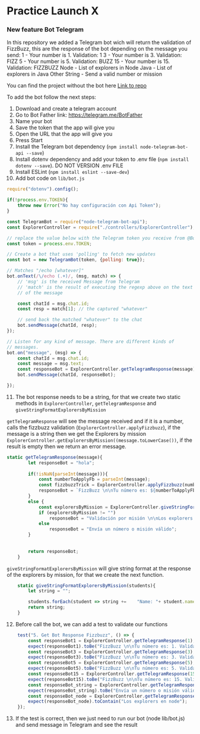 # Practice Launch X

### New feature Bot Telegram

In this repository we added a Telegram bot wich will return the validation of FizzBuzz, this are the response of the bot depending on the message you send:
1 - Your number is 1. Validation: 1
3 - Your number is 3. Validation: FIZZ
5 - Your number is 5. Validation: BUZZ
15 - Your number is 15. Validation: FIZZBUZZ
Node - List of explorers in Node
Java - List of explorers in Java
Other String - Send a valid number or mission

You can find the project without the bot here [Link to repo](https://github.com/julietadelgado/fizzbuzz_new_feature)

To add the bot follow the next steps:

1. Download and create a telegram account
2. Go to Bot Father link: https://telegram.me/BotFather
3. Name your bot
4. Save the token that the app will give you
5. Open the URL that the app will give you
6. Press Start
7. Install the Telegram bot dependency (`npm install node-telegram-bot-api --save`)
8. Install dotenv dependency and add your token to .env file (`npm install dotenv --save`). DO NOT VERSION .env FILE
9. Install ESLint (`npm install eslint --save-dev`)
10. Add bot code on `lib/bot.js`

```javascript
require("dotenv").config();

if(!process.env.TOKEN){
    throw new Error("No hay configuración con Api Token");
}

const TelegramBot = require("node-telegram-bot-api");
const ExplorerController = require("./controllers/ExplorerController");

// replace the value below with the Telegram token you receive from @BotFather
const token = process.env.TOKEN;

// Create a bot that uses 'polling' to fetch new updates
const bot = new TelegramBot(token, {polling: true});

// Matches "/echo [whatever]"
bot.onText(/\/echo (.+)/, (msg, match) => {
    // 'msg' is the received Message from Telegram
    // 'match' is the result of executing the regexp above on the text content
    // of the message

    const chatId = msg.chat.id;
    const resp = match[1]; // the captured "whatever"

    // send back the matched "whatever" to the chat
    bot.sendMessage(chatId, resp);
});

// Listen for any kind of message. There are different kinds of
// messages.
bot.on("message", (msg) => {
    const chatId = msg.chat.id;
    const message = msg.text;
    const responseBot = ExplorerController.getTelegramResponse(message);
    bot.sendMessage(chatId, responseBot);

});
```

11. The bot response needs to be a string, for that we create two static methods in `ExplorerController`, `getTelegramResponse` and `giveStringFormatExplorersByMission`

`getTelegramResponse` will see the message received and if it is a number, calls the fizzbuzz validation (`ExplorerController.applyFizzbuzz`), if the message is a string then we get the Explorers by mission `ExplorerController.getExplorersByMission((message.toLowerCase())`, if the result is empty then we return an error message.

```javascript
static getTelegramResponse(message){
        let responseBot = "hola";
        
        if(!isNaN(parseInt(message))){
            const numberToApplyFb = parseInt(message);
            const fizzbuzzTrick = ExplorerController.applyFizzbuzz(numberToApplyFb);
            responseBot = `FizzBuzz \n\nTu número es: ${numberToApplyFb}. Validación: ${fizzbuzzTrick}`;
        }
        else {
            const explorersByMission = ExplorerController.giveStringFormatExplorersByMission(ExplorerController.getExplorersByMission((message.toLowerCase())));
            if (explorersByMission != "")
                responseBot = "Validación por misión \n\nLos explorers en "+ message + " son: \n\n" + explorersByMission;
            else
                responseBot = "Envía un número o misión válido";
        }
        
        
        return responseBot;
    }
```

`giveStringFormatExplorersByMission` will give string format at the response of the explorers by mission, for that we create the next function.
```javascript
	static giveStringFormatExplorersByMission(students){
        let string = "";

        students.forEach(student => string +=    "Name: "+ student.name + "\n");
        return string;
   	}
```

12. Before call the bot, we can add a test to validate our functions
```javascript
	test("5. Get Bot Response Fizzbuzz", () => {
        const responseBot1 = ExplorerController.getTelegramResponse(1);
        expect(responseBot1).toBe("FizzBuzz \n\nTu número es: 1. Validación: 1"); 
        const responseBot3 = ExplorerController.getTelegramResponse(3);
        expect(responseBot3).toBe("FizzBuzz \n\nTu número es: 3. Validación: FIZZ");
        const responseBot5 = ExplorerController.getTelegramResponse(5);
        expect(responseBot5).toBe("FizzBuzz \n\nTu número es: 5. Validación: BUZZ");
        const responseBot15 = ExplorerController.getTelegramResponse(15);
        expect(responseBot15).toBe("FizzBuzz \n\nTu número es: 15. Validación: FIZZBUZZ");
        const responseBot_string = ExplorerController.getTelegramResponse("string");
        expect(responseBot_string).toBe("Envía un número o misión válido");
        const responseBot_node = ExplorerController.getTelegramResponse("node");
        expect(responseBot_node).toContain("Los explorers en node");
    });
```

13. If the test is correct, then we just need to run our bot (node lib/bot.js) and send message in Telegram and see the result
